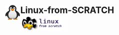 # <img align='left' src="https://github.com/Sohoxic/Linux-from-SCRATCH/blob/main/assets/linuxSymbol.png" height="50" width="50"> Linux-from-SCRATCH <img align='center' src="https://github.com/Sohoxic/Linux-from-SCRATCH/blob/main/assets/LFS.png" height="50" width="150">

